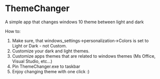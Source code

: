 # ThemeChanger
A simple app that changes windows 10 theme between light and dark

How to:
  1. Make sure, that windows_settings->personalization->Colors
     is set to Light or Dark - not Custom.
  2. Customize your dark and light themes.
  3. Customize apps themes that are related to windows themes
     (Ms Office, Visual Studio, etc...)
  4. Pin ThemeChanger.exe to taskbar
  5. Enjoy changing theme with one click :) 
